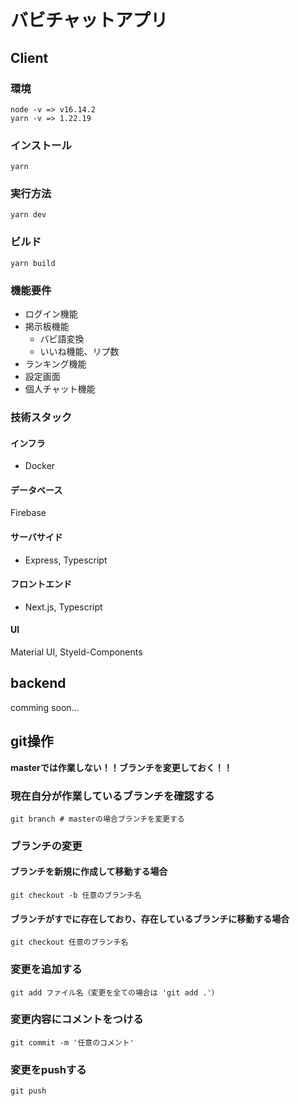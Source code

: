# バビチャットアプリ

## Client
### 環境
```
node -v => v16.14.2
yarn -v => 1.22.19
```
### インストール
```
yarn
```
### 実行方法
```
yarn dev
```
### ビルド
```
yarn build
```
### 機能要件
- ログイン機能
- 掲示板機能
  - バビ語変換
  - いいね機能、リプ数
- ランキング機能
- 設定画面
- 個人チャット機能

### 技術スタック
#### インフラ
- Docker
#### データベース
Firebase
#### サーバサイド
- Express, Typescript
#### フロントエンド
- Next.js, Typescript
#### UI
Material UI, Styeld-Components

## backend
comming soon...

## git操作
**masterでは作業しない！！ブランチを変更しておく！！**
### 現在自分が作業しているブランチを確認する
```
git branch # masterの場合ブランチを変更する
```
### ブランチの変更
#### ブランチを新規に作成して移動する場合
```
git checkout -b 任意のブランチ名
```

#### ブランチがすでに存在しており、存在しているブランチに移動する場合
```
git checkout 任意のブランチ名
```
### 変更を追加する
```
git add ファイル名（変更を全ての場合は 'git add .'）
```
### 変更内容にコメントをつける
```
git commit -m '任意のコメント'
```
### 変更をpushする
```
git push
```
